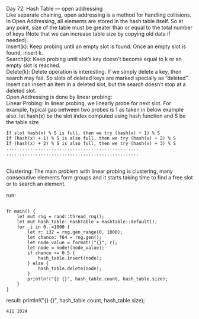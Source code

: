 Day 72: Hash Table — open addressing 
<br>
Like separate chaining, open addressing is a method for handling collisions. In Open Addressing, all elements are stored in the hash table itself. So at any point, size of the table must be greater than or equal to the total number of keys (Note that we can increase table size by copying old data if needed).
<br>
Insert(k): Keep probing until an empty slot is found. Once an empty slot is found, insert k.
<br>
Search(k): Keep probing until slot’s key doesn’t become equal to k or an empty slot is reached.
<br>
Delete(k): Delete operation is interesting. If we simply delete a key, then search may fail. So slots of deleted keys are marked specially as “deleted”.
Insert can insert an item in a deleted slot, but the search doesn’t stop at a deleted slot.
<br>
Open Addressing is done by linear probing:
<br>
Linear Probing: In linear probing, we linearly probe for next slot. For example, typical gap between two probes is 1 as taken in below example also.
let hash(x) be the slot index computed using hash function and S be the table size
```
If slot hash(x) % S is full, then we try (hash(x) + 1) % S
If (hash(x) + 1) % S is also full, then we try (hash(x) + 2) % S
If (hash(x) + 2) % S is also full, then we try (hash(x) + 3) % S 
..................................................
..................................................
```

<br>
Clustering: The main problem with linear probing is clustering, many consecutive elements form groups and it starts taking time to find a free slot or to search an element.

run:
```

fn main() {
    let mut rng = rand::thread_rng();
    let mut hash_table: HashTable = HashTable::default();
    for _i in 0..=1000 {
        let r: i32 = rng.gen_range(0, 1000);
        let chance: f64 = rng.gen();
        let node_value = format!("{}", r);
        let node = node!(node_value);
        if chance >= 0.5 {
            hash_table.insert(node);
        } else {
            hash_table.delete(node);
        }
        println!("{} {}", hash_table.count, hash_table.size);
    }
}

```

result: println!("{} {}", hash_table.count, hash_table.size);
```
411 1024
```